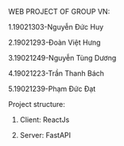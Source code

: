 WEB PROJECT OF GROUP VN:

1.19021303-Nguyễn Đức Huy

2.19021293-Đoàn Việt Hưng

3.19021249-Nguyễn Tùng Dương

4.19021223-Trần Thanh Bách

5.19021239-Phạm Đức Đạt

Project structure:

1. Client: ReactJs

2. Server: FastAPI

